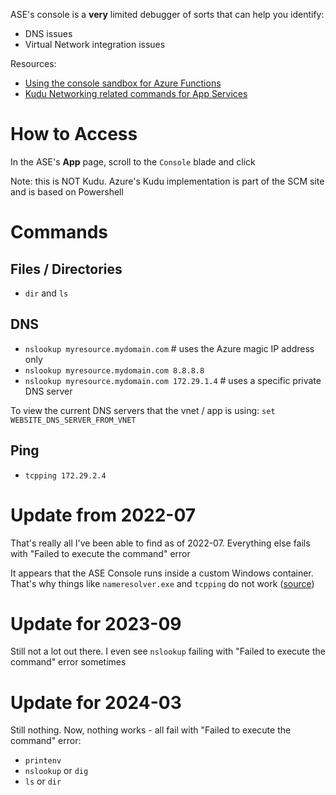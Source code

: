 ASE's console is a **very** limited debugger of sorts that can help you identify:
- DNS issues
- Virtual Network integration issues

Resources:

- [Using the console sandbox for Azure Functions](https://github.com/projectkudu/kudu/wiki/Azure-Web-App-sandbox)
- [Kudu Networking related commands for App Services](https://techcommunity.microsoft.com/t5/apps-on-azure-blog/networking-related-commands-for-azure-app-services/ba-p/392410)

# How to Access

In the ASE's **App** page, scroll to the `Console` blade and click

Note: this is NOT Kudu. Azure's Kudu implementation is part of the SCM site and is based on Powershell

# Commands

## Files / Directories

- `dir` and `ls`

## DNS

- `nslookup myresource.mydomain.com` # uses the Azure magic IP address only
- `nslookup myresource.mydomain.com 8.8.8.8`
- `nslookup myresource.mydomain.com 172.29.1.4` # uses a specific private DNS server

To view the current DNS servers that the vnet / app is using: `set WEBSITE_DNS_SERVER_FROM_VNET`

## Ping
- `tcpping 172.29.2.4`

# Update from 2022-07

That's really all I've been able to find as of 2022-07. Everything else fails with "Failed to execute the command" error

It appears that the ASE Console runs inside a custom Windows container. That's why things like `nameresolver.exe` and `tcpping` do not work ([source](https://docs.microsoft.com/en-us/azure/app-service/overview-vnet-integration#troubleshooting))

# Update for 2023-09

Still not a lot out there. I even see `nslookup` failing with "Failed to execute the command" error sometimes

# Update for 2024-03

Still nothing. Now, nothing works - all fail with "Failed to execute the command" error:
- `printenv`
- `nslookup` or `dig`
- `ls` or `dir`
